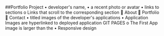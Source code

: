 ##Portfolio Project
•	developer's name, 
•	a recent photo or avatar 
•	links to sections 
o	Links that scroll to the corresponding section
	About 
	Portfolio
	Contact
•	titled images of the developer's applications
•	Application Images are hyperlinked to deployed application GIT PAGES
o	The First App image is larger than the 
•	Responsive design
